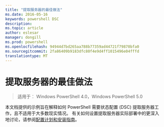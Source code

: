 ```yaml
---
title: "提取服务器的最佳做法"
ms.date: 2016-05-16
keywords: powershell DSC
description: 
ms.topic: article
author: eslesar
manager: dongill
ms.prod: powershell
ms.openlocfilehash: 94944d7bd265aa788b77359ad44721f79870bfa0
ms.sourcegitcommit: 2fa86409b9183dfc80f4e9d4ff1015496e04fffd
translationtype: MT
---
```

# 提取服务器的最佳做法

>适用于︰ Windows PowerShell 4.0，Windows PowerShell 5.0

本文档提供的示例旨在解释如何 PowerShell 需要状态配置 (DSC) 提取服务器工作，且不适用于大多数现实情况。 有关如何设置提取服务器实际部署中的更深入地讨论，请参阅[配置计划和安装指南](https://github.com/PowerShell/Whitepapers/blob/master/PullServerCPIG/PullServerCPIG.md)。

